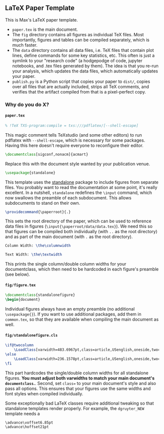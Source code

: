## LaTeX Paper Template

This is Max's LaTeX paper template.

 - `paper.tex` is the main document.
 - The `fig` directory contains all figures as individual TeX files. Most importantly, figures and tables can be compiled separately, which is much faster.
 - The `data` directory contains all data files, i.e. TeX files that contain plot lines, define commands for some key statistics, etc. This often is just a symlink to your "research code" (a hodgepodge of code, jupyter notebooks, and .tex files generated by them). The idea is that you re-run your analysis, which updates the data files, which automatically updates your paper.
 - `publish.py` is a Python script that copies your paper to `dist/`, copies over all files that are actually included, strips all TeX comments, and verifies that the artifact compiled from that is a pixel-perfect copy.


### Why do you do X?

#### `paper.tex`

```latex
% !TeX TXS-program:compile = txs:///pdflatex/[--shell-escape]
```

This magic comment tells TeXstudio (and some other editors) to run pdflatex with `--shell-escape`, which is necessary for some packages. Having this here doesn't require everyone to reconfigure their editor.

```latex
\documentclass[sigconf,nonacm]{acmart}
```

Replace this with the document style wanted by your publication venue.

```latex
\usepackage{standalone}
```

This template uses the [standalone](https://ctan.org/pkg/standalone) package to include figures from separate files. You probably want to read the documentation at some point, it's really excellent. In a nutshell, `standalone` redefines the `\input` command, which now swallows the preamble of each subdocument. This allows subdocuments to stand on their own.


```latex
\providecommand{\paperroot}{.}
```

This sets the root directory of the paper, which can be used to reference data files in figures (`\input{\paperroot/data/data.tex}`). We need this so that figures can be compiled both individually (with `..` as the root directory) and as part of the main document (with `.` as the root directory).

```latex
Column Width: \the\columnwidth

Text Width: \the\textwidth
```

This prints the single column/double column widths for your documentclass, which then need to be hardcoded in each figure's preamble (see below).

#### `fig/figure.tex`

```latex
\documentclass{standalonefigure}
\begin{document}
```

Individual figures always have an empty preamble (no additional `\usepackage{}`). 
If you want to use additional packages, add them in `common.tex`, so that they are available when compiling the main document as well.


#### `fig/standalonefigure.cls`

```latex
\if@twocolumn
	\LoadClass[varwidth=483.6967pt,class=article,USenglish,oneside,twocolumn]{standalone}
\else
	\LoadClass[varwidth=236.1578pt,class=article,USenglish,oneside,twocolumn]{standalone}
\fi
```

This part hardcodes the single/double column widths for all standalone figures. **You must adjust both varwidths to match your main document's `documentclass`.**. Second, set `class=` to your main document's style and also pass all options. This ensures that your figures use the same widths and font styles when compiled individually.

Some exceptionally bad LaTeX classes require additional tweaking so that standalone templates render properly. For example, the `dgruyter_NEW` template needs a 
```
\advance\voffset6.85pt
\advance\hoffset21pt
```
